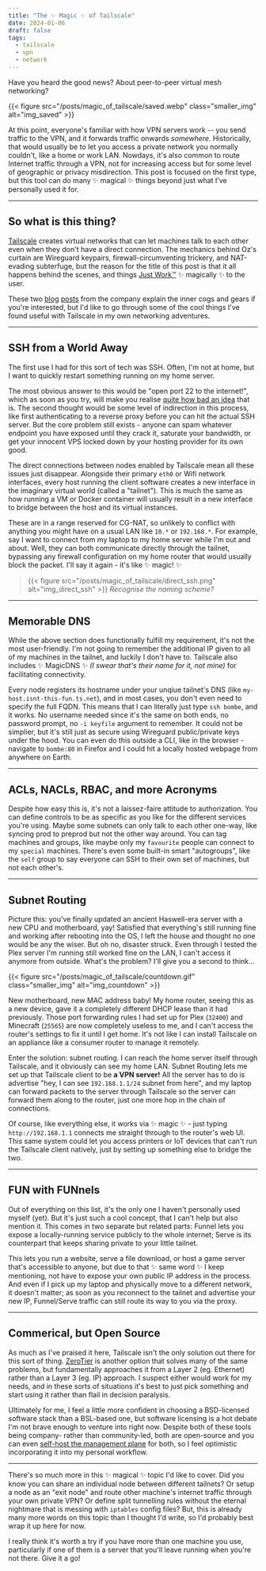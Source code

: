 ```yaml
---
title: "The ✨ Magic ✨ of Tailscale"
date: 2024-01-06
draft: false
tags:
  - tailscale
  - vpn
  - network
---
```


Have you heard the good news? About peer-to-peer virtual mesh networking?

<!--more-->

{{< figure src="/posts/magic_of_tailscale/saved.webp" class="smaller_img" alt="img_saved" >}}

At this point, everyone's familiar with how VPN servers work -- you send traffic to the VPN, and it forwards traffic onwards _somewhere._ Historically, that would usually be to let you access a private network you normally couldn't, like a home or work LAN. Nowdays, it's also common to route Internet traffic through a VPN, not for increasing access but for some level of geographic or privacy misdirection. This post is focused on the first type, but this tool can do many ✨ magical ✨ things beyond just what I've personally used it for.

---

## So what is this thing?

[Tailscale][link_tailscale] creates virtual networks that can let machines talk to each other even when they don't have a direct connection. The mechanics behind Oz's curtain are Wireguard keypairs, firewall-circumventing trickery, and NAT-evading subterfuge, but the reason for the title of this post is that it all happens behind the scenes, and things [Just Work™][link_it_just_works] ✨ magically ✨ to the user.

These two [blog][link_how_it_works] [posts][link_nat_traversal] from the company explain the inner cogs and gears if you're interested, but I'd like to go through some of the cool things I've found useful with Tailscale in my own networking adventures.

---

## SSH from a World Away

The first use I had for this sort of tech was SSH. Often, I'm not at home, but I want to quickly restart something running on my home server.

The most obvious answer to this would be "open port 22 to the internet!", which as soon as you try, will make you realise [quite how bad an idea][link_honeypot] that is. The second thought would be some level of indirection in this process, like first authenticating to a reverse proxy before you can hit the actual SSH server. But the core problem still exists - anyone can spam whatever endpoint you have exposed until they crack it, saturate your bandwidth, or get your innocent VPS locked down by your hosting provider for its own good.

The direct connections between nodes enabled by Tailscale mean all these issues just disappear. Alongside their primary `eth0` or Wifi network interfaces, every host running the client software creates a new interface in the imaginary virtual world (called a "tailnet"). This is much the same as how running a VM or Docker container will usually result in a new interface to bridge between the host and its virtual instances.

 These are in a range reserved for CG-NAT, so unlikely to conflict with anything you might have on a usual LAN like `10.*` or `192.168.*`. For example, say I want to connect from my laptop to my home server while I'm out and about. Well, they can both communicate directly through the tailnet, bypassing any firewall configuration on my home router that would usually block the packet. I'll say it again - it's like ✨ magic! ✨

> {{< figure src="/posts/magic_of_tailscale/direct_ssh.png" alt="img_direct_ssh" >}}
> _Recognise the naming scheme?_

---

## Memorable DNS

While the above section does functionally fulfill my requirement, it's not the most user-friendly. I'm not going to remember the additional IP given to all of my machines in the tailnet, and luckily I don't have to. Tailscale also includes ✨ MagicDNS ✨ _(I swear that's their name for it, not mine)_ for facilitating connectivity.

Every node registers its hostname under your unqiue tailnet's DNS (like `my-host.isnt-this-fun.ts.net`), and in most cases, you don't even need to specify the full FQDN. This means that I can literally just type `ssh bombe`, and it works. No username needed since it's the same on both ends, no password prompt, no `-i keyfile` argument to remember. It could not be simplier, but it's still just as secure using Wireguard public/private keys under the hood. You can even do this outside a CLI, like in the browser - navigate to `bombe:80` in Firefox and I could hit a locally hosted webpage from anywhere on Earth.

---

## ACLs, NACLs, RBAC, and more Acronyms

Despite how easy this is, it's not a laissez-faire attitude to authorization. You can define controls to be as specific as you like for the different services you're using. Maybe some subnets can only talk to each other one-way, like syncing prod to preprod but not the other way around. You can tag machines and groups, like maybe only my `favourite` people can connect to my `special` machines. There's even some built-in smart "autogroups", like the `self` group to say everyone can SSH to their own set of machines, but not each other's.

---

## Subnet Routing

Picture this: you've finally updated an ancient Haswell-era server with a new CPU and motherboard, yay! Satisfied that everything's still running fine and working after rebooting into the OS, I left the house and thought no one would be any the wiser. But oh no, disaster struck. Even through I tested the Plex server I'm running still worked fine on the LAN, I can't access it anymore from outside. What's the problem? I'll give you a second to think\...

{{< figure src="/posts/magic_of_tailscale/countdown.gif" class="smaller_img" alt="img_countdown" >}}

New motherboard, new MAC address baby! My home router, seeing this as a new device, gave it a completely different DHCP lease than it had previously. Those port forwarding rules I had set up for Plex (`32400`) and Minecraft (`25565`) are now completely useless to me, and I can't access the router's settings to fix it until I get home. It's not like I can install Tailscale on an appliance like a consumer router to manage it remotely.

Enter the solution: subnet routing. I can reach the home server itself through Tailscale, and it obviously can see my home LAN. Subnet Routing lets me set up that Tailscale client to be **a VPN server!** All the server has to do is advertise "hey, I can see `192.168.1.1/24` subnet from here", and my laptop can forward packets to the server through Tailscale so the server can forward them along to the router, just one more hop in the chain of connections.

Of course, like everything else, it works via ✨ magic ✨ - just typing `http://192.168.1.1` connects me straight through to the router's web UI. This same system could let you access printers or IoT devices that can't run the Tailscale client natively, just by setting up something else to bridge the two.

---

## FUN with FUNnels

Out of everything on this list, it's the only one I haven't personally used myself (yet). But it's just such a cool concept, that I can't help but also mention it. This comes in two separate but related parts: Funnel lets you expose a locally-running service publicly to the whole internet; Serve is its counterpart that keeps sharing private to your little tailnet.

This lets you run a website, serve a file download, or host a game server that's accessible to anyone, but due to that ✨ same word ✨ I keep mentioning, not have to expose your own public IP address in the process. And even if I pick up my laptop and physically move to a different network, it doesn't matter; as soon as you reconnect to the tailnet and advertise your new IP, Funnel/Serve traffic can still route its way to you via the proxy.

---

## Commerical, but Open Source

As much as I've praised it here, Tailscale isn't the only solution out there for this sort of thing. [ZeroTier][link_zerotier] is another option that solves many of the same problems, but fundamentally approaches it from a Layer 2 (eg. Ethernet) rather than a Layer 3 (eg. IP) approach. I suspect either would work for my needs, and in these sorts of situations it's best to just pick something and start using it rather than flail in decision paralysis.

Ultimately for me, I feel a little more confident in choosing a BSD-licensed software stack than a BSL-based one, but software licensing is a hot debate I'm not brave enough to venture into right now. Despite both of these tools being company- rather than community-led, both are open-source and you can even [self-host the management plane][link_headscale] for both, so I feel optimistic incorporating it into my personal workflow.

---

There's so much more in this ✨ magical ✨ topic I'd like to cover. Did you know you can share an individual node between different tailnets? Or setup a node as an "exit node" and route other machine's internet traffic through your own private VPN? Or define split tunnelling rules without the eternal nightmare that is messing with `iptables` config files? But, this is already many more words on this topic than I thought I'd write, so I'd probably best wrap it up here for now.

I really think it's worth a try if you have more than one machine you use, particularly if one of them is a server that you'll leave running when you're not there. Give it a go!




[link_tailscale]: https://tailscale.com/
[link_how_it_works]: https://tailscale.com/blog/how-tailscale-works
[link_nat_traversal]: https://tailscale.com/blog/how-nat-traversal-works
[link_it_just_works]: https://youtu.be/qmPq00jelpc?si=P8lV8XEwxLskoDMI
[link_honeypot]: https://securehoney.net/
[link_zerotier]: https://www.zerotier.com/
[link_headscale]: https://github.com/juanfont/headscale
